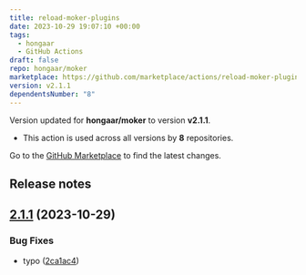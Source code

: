 ```yaml
---
title: reload-moker-plugins
date: 2023-10-29 19:07:10 +00:00
tags:
  - hongaar
  - GitHub Actions
draft: false
repo: hongaar/moker
marketplace: https://github.com/marketplace/actions/reload-moker-plugins
version: v2.1.1
dependentsNumber: "8"
---
```



Version updated for **hongaar/moker** to version **v2.1.1**.
- This action is used across all versions by **8** repositories.

Go to the [GitHub Marketplace](https://github.com/marketplace/actions/reload-moker-plugins) to find the latest changes.

## Release notes

## [2.1.1](https://github.com/hongaar/moker/compare/v2.1.0...v2.1.1) (2023-10-29)


### Bug Fixes

* typo ([2ca1ac4](https://github.com/hongaar/moker/commit/2ca1ac4178d1d829ba93aad30c197d5e220bb9d2))




